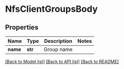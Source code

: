 # NfsClientGroupsBody

## Properties
Name | Type | Description | Notes
------------ | ------------- | ------------- | -------------
**name** | **str** | Group name | 

[[Back to Model list]](../README.md#documentation-for-models) [[Back to API list]](../README.md#documentation-for-api-endpoints) [[Back to README]](../README.md)

